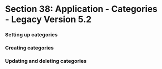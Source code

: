 # Section 38: Application - Categories - Legacy Version 5.2

### Setting up categories

### Creating categories

### Updating and deleting categories
